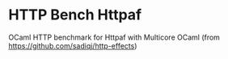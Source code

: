 # HTTP Bench Httpaf

OCaml HTTP benchmark for Httpaf with Multicore OCaml (from https://github.com/sadiqj/http-effects)
